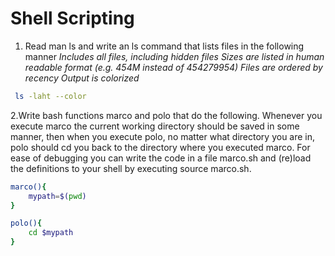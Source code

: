 # Shell Scripting

1. Read man ls and write an ls command that lists files in the following manner
	_Includes all files, including hidden files
	Sizes are listed in human readable format (e.g. 454M instead of 454279954)
	Files are ordered by recency
	Output is colorized_

```sh
 ls -laht --color
```

2.Write bash functions marco and polo that do the following. 
Whenever you execute marco the current working directory should be saved in some manner, 
then when you execute polo, no matter what directory you are in, 
polo should cd you back to the directory where you executed marco. 
For ease of debugging you can write the code in a file marco.sh and
(re)load the definitions to your shell by executing source marco.sh.

```sh
marco(){
	mypath=$(pwd)
}
```

```sh
polo(){
	cd $mypath
}

